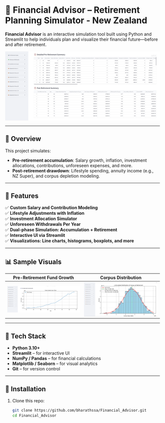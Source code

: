 # 💼 Financial Advisor – Retirement Planning Simulator - New Zealand

**Financial Advisor** is an interactive simulation tool built using Python and Streamlit to help individuals plan and visualize their financial future—before and after retirement.

![Financial Advisor Screenshot](https://github.com/bharathssa/Financial_Advisor/blob/main/images/dasboard%20table%20view.png?raw=true)

---

## 🧠 Overview

This project simulates:

- **Pre-retirement accumulation**: Salary growth, inflation, investment allocations, contributions, unforeseen expenses, and more.
- **Post-retirement drawdown**: Lifestyle spending, annuity income (e.g., NZ Super), and corpus depletion modeling.

---

## 🚀 Features

✅ **Custom Salary and Contribution Modeling**  
✅ **Lifestyle Adjustments with Inflation**  
✅ **Investment Allocation Simulator**  
✅ **Unforeseen Withdrawals Per Year**  
✅ **Dual-phase Simulation: Accumulation + Retirement**  
✅ **Interactive UI via Streamlit**  
✅ **Visualizations: Line charts, histograms, boxplots, and more**

---

## 📊 Sample Visuals

| Pre-Retirement Fund Growth | Corpus Distribution |
|----------------------------|---------------------|
| ![Chart](https://github.com/bharathssa/Financial_Advisor/blob/main/images/Pre%20retirement%20growth.png?raw=true) | ![Histogram](https://github.com/bharathssa/Financial_Advisor/blob/main/images/corpus%20distribution.png?raw=true) |

---

## 🧰 Tech Stack

- **Python 3.10+**
- **Streamlit** – for interactive UI
- **NumPy / Pandas** – for financial calculations
- **Matplotlib / Seaborn** – for visual analytics
- **Git** – for version control

---

## 🔧 Installation

1. Clone this repo:
   ```bash
   git clone https://github.com/bharathssa/Financial_Advisor.git
   cd Financial_Advisor
